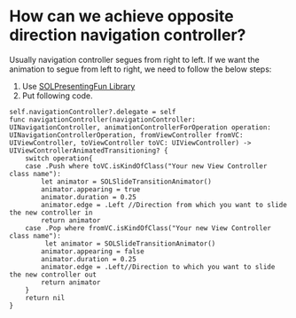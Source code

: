 # How can we achieve opposite direction navigation controller?

Usually navigation controller segues from right to left. If we want the animation to segue from left to right, we need to follow the below steps:

1. Use [SOLPresentingFun Library](https://github.com/soleares/SOLPresentingFun)
2. Put following code.

```
self.navigationController?.delegate = self
func navigationController(navigationController: UINavigationController, animationControllerForOperation operation: UINavigationControllerOperation, fromViewController fromVC: UIViewController, toViewController toVC: UIViewController) -> UIViewControllerAnimatedTransitioning? {
    switch operation{
    case .Push where toVC.isKindOfClass("Your new View Controller class name"):
        let animator = SOLSlideTransitionAnimator()
        animator.appearing = true
        animator.duration = 0.25
        animator.edge = .Left //Direction from which you want to slide the new controller in
        return animator
    case .Pop where fromVC.isKindOfClass("Your new View Controller class name"):
	     let animator = SOLSlideTransitionAnimator()
        animator.appearing = false
        animator.duration = 0.25
        animator.edge = .Left//Direction to which you want to slide the new controller out
        return animator
    }
    return nil
}
```